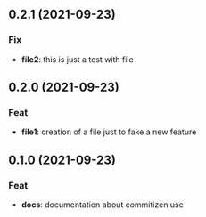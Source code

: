 ## 0.2.1 (2021-09-23)

### Fix

- **file2**: this is just a test with file

## 0.2.0 (2021-09-23)

### Feat

- **file1**: creation of a file just to fake a new feature

## 0.1.0 (2021-09-23)

### Feat

- **docs**: documentation about commitizen use
